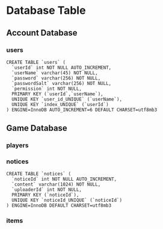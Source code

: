 ﻿# Database Table 


## Account Database 
### users
```
CREATE TABLE `users` (
  `userId` int NOT NULL AUTO_INCREMENT,
  `userName` varchar(45) NOT NULL,
  `password` varchar(256) NOT NULL,
  `passwordSalt` varchar(256) NOT NULL,
  `permission` int NOT NULL,
  PRIMARY KEY (`userId`,`userName`),
  UNIQUE KEY `user_id_UNIQUE` (`userName`),
  UNIQUE KEY `index_UNIQUE` (`userId`)
) ENGINE=InnoDB AUTO_INCREMENT=6 DEFAULT CHARSET=utf8mb3
```



## Game Database
### players


### notices 
```
CREATE TABLE `notices` (
  `noticeId` int NOT NULL AUTO_INCREMENT,
  `content` varchar(1024) NOT NULL,
  `uploaderId` int NOT NULL,
  PRIMARY KEY (`noticeId`),
  UNIQUE KEY `noticeId_UNIQUE` (`noticeId`)
) ENGINE=InnoDB DEFAULT CHARSET=utf8mb3
```


### items 